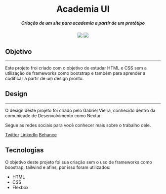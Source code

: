 <h1 align="center">
  Academia UI
</h1>

<h5 align="center">
    Criação de um site para academia a partir de um protótipo
<h5>
<div align="center">
  <h4>
    <a href="https://github.com/NicolasPereira/academia-ui/stargazers"><img src="https://img.shields.io/github/stars/NicolasPereira/academia-ui.svg?style=plasticr"/></a>
    <a href="https://github.com/NicolasPereira/academia-ui/commits/master"><img src="https://img.shields.io/github/last-commit/NicolasPereira/academia-ui.svg?style=plasticr"/></a>
  </h4>
</div>


## Objetivo
---
Este projeto froi criado com o objetivo de estudar HTML e CSS sem a utilização de frameworks como bootstrap e também para aprender a codificar a partir de um design pronto.


## Design
---
O design deste projeto foi criado pelo Gabriel Vieira, conhecido dentro da comunicade de Desenvolvimento como Nextur.

Segue as redes sociais para você conhecer mais sobre o trabalho dele.

[Twitter](twitter.com/nexturHe4rt/)
[LinkedIn](http://linkedin.com/in/gabrielnx/)
[Behance](https://www.behance.net/nexturhe4rt)


## Tecnologias

O objetivo deste projeto foi sua criação sem o uso de frameworks como boostrap, tailwind e afins, por isso foram utilizados:

<ul>
    <li>HTML</li>
    <li> CSS </li>
    <li> Flexbox </li>
<ul>



